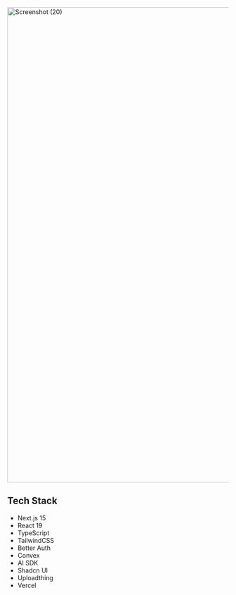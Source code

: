 <img width="1920" height="1080" alt="Screenshot (20)" src="https://github.com/user-attachments/assets/cf488f75-c524-4a69-b3d3-750126f4f8b0" />

## Tech Stack

- Next.js 15
- React 19
- TypeScript
- TailwindCSS
- Better Auth
- Convex
- AI SDK
- Shadcn UI
- Uploadthing
- Vercel
